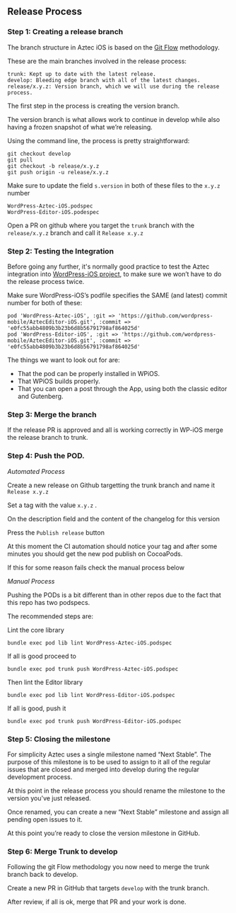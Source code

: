 ## Release Process ##

### Step 1: Creating a release branch ###

The branch structure in Aztec iOS is based on the [Git Flow](https://nvie.com/posts/a-successful-git-branching-model/) methodology.

These are the main branches involved in the release process:
```
trunk: Kept up to date with the latest release.
develop: Bleeding edge branch with all of the latest changes.
release/x.y.z: Version branch, which we will use during the release process.
```
The first step in the process is creating the version branch.

The version branch is what allows work to continue in develop while also having a frozen snapshot of what we’re releasing.

Using the command line, the process is pretty straightforward:

```
git checkout develop
git pull
git checkout -b release/x.y.z
git push origin -u release/x.y.z
```

Make sure to update the field `s.version` in both of these files to the `x.y.z` number
```
WordPress-Aztec-iOS.podspec
WordPress-Editor-iOS.podespec
```

Open a PR on github where you target the `trunk` branch with the `release/x.y.z` branch and call it `Release x.y.z`


### Step 2: Testing the Integration ###

Before going any further, it's normally good practice to test the Aztec integration into [WordPress-iOS project](https://github.com/wordpress-mobile/WordPress-iOS), to make sure we won’t have to do the release process twice.

Make sure WordPress-iOS’s podfile specifies the SAME (and latest) commit number for both of these:
```
pod 'WordPress-Aztec-iOS', :git => 'https://github.com/wordpress-mobile/AztecEditor-iOS.git', :commit => 'e0fc55abb4809b3b23b6d8b56791798af864025d'
pod 'WordPress-Editor-iOS', :git => 'https://github.com/wordpress-mobile/AztecEditor-iOS.git', :commit => 'e0fc55abb4809b3b23b6d8b56791798af864025d'
```
The things we want to look out for are:

- That the pod can be properly installed in WPiOS.
- That WPiOS builds properly.
- That you can open a post through the App, using both the classic editor and Gutenberg.

### Step 3: Merge the branch ###

If the release PR is approved and all is working correctly in WP-iOS merge the release branch to trunk.

### Step 4: Push the POD. ###

*Automated Process*

Create a new release on Github targetting the trunk branch and name it `Release x.y.z`

Set a tag with the value `x.y.z` .  

On the description field and the content of the changelog for this version

Press the `Publish release` button

At this moment the CI automation should notice your tag and after some minutes you should get the new pod publish on CocoaPods.

If this for some reason fails check the manual process below

*Manual Process*

Pushing the PODs is a bit different than in other repos due to the fact that this repo has two podspecs.

The recommended steps are:

Lint the core library
```
bundle exec pod lib lint WordPress-Aztec-iOS.podspec
```

If all is good proceed to
```
bundle exec pod trunk push WordPress-Aztec-iOS.podspec
```

Then lint the Editor library
```
bundle exec pod lib lint WordPress-Editor-iOS.podspec
```

If all is good, push it
```
bundle exec pod trunk push WordPress-Editor-iOS.podspec
```

### Step 5: Closing the milestone ###

For simplicity Aztec uses a single milestone named “Next Stable”. The purpose of this milestone is to be used to assign to it all of the regular issues that are closed and merged into develop during the regular development process.

At this point in the release process you should rename the milestone to the version you've just released.

Once renamed, you can create a new “Next Stable” milestone and assign all pending open issues to it.

At this point you’re ready to close the version milestone in GitHub.

### Step 6: Merge Trunk to develop ###

Following the git Flow methodology you now need to merge the trunk branch back to develop.

Create a new PR in GitHub that targets `develop` with the trunk branch.

After review, if all is ok, merge that PR and your work is done.
